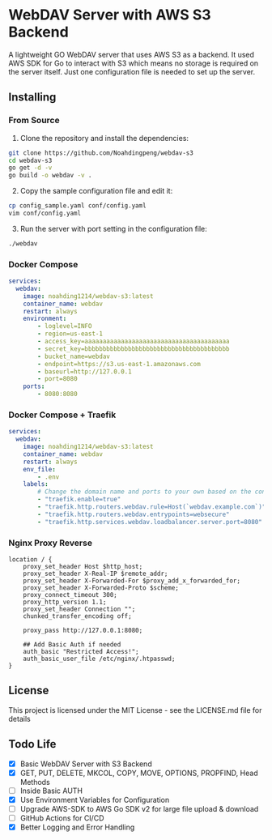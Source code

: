 # WebDAV Server with AWS S3 Backend

A lightweight GO WebDAV server that uses AWS S3 as a backend. It used AWS SDK for Go to interact with S3 which means no storage is required on the server itself. Just one configuration file is needed to set up the server.


## Installing

### From Source

1. Clone the repository and install the dependencies:
```bash
git clone https://github.com/Noahdingpeng/webdav-s3
cd webdav-s3
go get -d -v
go build -o webdav -v .
```
2. Copy the sample configuration file and edit it:
```bash
cp config_sample.yaml conf/config.yaml
vim conf/config.yaml
```
3. Run the server with port setting in the configuration file:
```bash
./webdav
```

### Docker Compose
```yaml
services:
  webdav:
    image: noahding1214/webdav-s3:latest
    container_name: webdav
    restart: always
    environment:
        - loglevel=INFO
        - region=us-east-1
        - access_key=aaaaaaaaaaaaaaaaaaaaaaaaaaaaaaaaaaaaaaaa
        - secret_key=bbbbbbbbbbbbbbbbbbbbbbbbbbbbbbbbbbbbbbbb
        - bucket_name=webdav
        - endpoint=https://s3.us-east-1.amazonaws.com
        - baseurl=http://127.0.0.1
        - port=8080
    ports:
        - 8080:8080
```

### Docker Compose + Traefik
```yaml
services:
  webdav:
    image: noahding1214/webdav-s3:latest
    container_name: webdav
    restart: always
    env_file:
        - .env
    labels:
        # Change the domain name and ports to your own based on the configuration file
        - "traefik.enable=true"
        - "traefik.http.routers.webdav.rule=Host(`webdav.example.com`)"
        - "traefik.http.routers.webdav.entrypoints=websecure"
        - "traefik.http.services.webdav.loadbalancer.server.port=8080"
```

### Nginx Proxy Reverse
```nginx
location / {
    proxy_set_header Host $http_host;
    proxy_set_header X-Real-IP $remote_addr;
    proxy_set_header X-Forwarded-For $proxy_add_x_forwarded_for;
    proxy_set_header X-Forwarded-Proto $scheme;
    proxy_connect_timeout 300;
    proxy_http_version 1.1;
    proxy_set_header Connection "";
    chunked_transfer_encoding off;

    proxy_pass http://127.0.0.1:8080;

    ## Add Basic Auth if needed
    auth_basic "Restricted Access!";
    auth_basic_user_file /etc/nginx/.htpasswd;
}
```

## License
This project is licensed under the MIT License - see the LICENSE.md file for details

## Todo Life
- [x] Basic WebDAV Server with S3 Backend
- [x] GET, PUT, DELETE, MKCOL, COPY, MOVE, OPTIONS, PROPFIND, Head Methods
- [ ] Inside Basic AUTH
- [X] Use Environment Variables for Configuration
- [ ] Upgrade AWS-SDK to AWS Go SDK v2 for large file upload & download
- [ ] GitHub Actions for CI/CD
- [X] Better Logging and Error Handling
